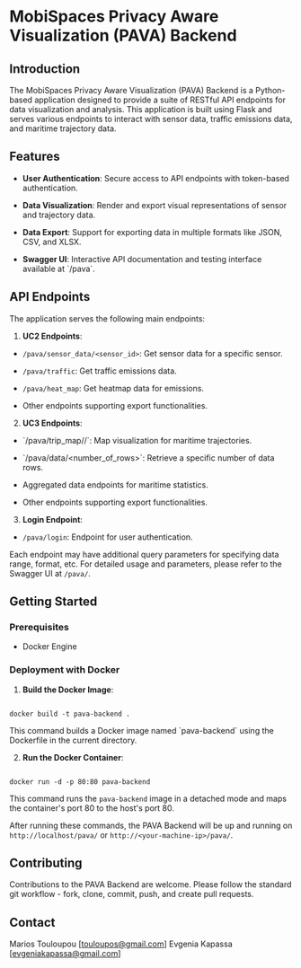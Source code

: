 
# MobiSpaces Privacy Aware Visualization (PAVA) Backend

  

## Introduction

 The MobiSpaces Privacy Aware Visualization (PAVA) Backend is a Python-based application designed to provide a suite of RESTful API endpoints for data visualization and analysis. This application is built using Flask and serves various endpoints to interact with sensor data, traffic emissions data, and maritime trajectory data.

## Features

-  **User Authentication**: Secure access to API endpoints with token-based authentication.

-  **Data Visualization**: Render and export visual representations of sensor and trajectory data.

-  **Data Export**: Support for exporting data in multiple formats like JSON, CSV, and XLSX.

-  **Swagger UI**: Interactive API documentation and testing interface available at \`/pava\`.

  ## API Endpoints

The application serves the following main endpoints:

1.  **UC2 Endpoints**:

-  `/pava/sensor_data/<sensor_id>`: Get sensor data for a specific sensor.

-  `/pava/traffic`: Get traffic emissions data.

-  `/pava/heat_map`: Get heatmap data for emissions.

- Other endpoints supporting export functionalities.
  
2.  **UC3 Endpoints**:

-  \`/pava/trip_map/<zoom>/<markers>\`: Map visualization for maritime trajectories.

-  \`/pava/data/<number_of_rows>\`: Retrieve a specific number of data rows.

- Aggregated data endpoints for maritime statistics.

- Other endpoints supporting export functionalities.

3.  **Login Endpoint**:

-  `/pava/login`: Endpoint for user authentication.

  Each endpoint may have additional query parameters for specifying data range, format, etc. For detailed usage and parameters, please refer to the Swagger UI at `/pava/`.
  
## Getting Started

### Prerequisites
- Docker Engine
 
### Deployment with Docker

  1.  **Build the Docker Image**:

```shell

docker build -t pava-backend .
```

This command builds a Docker image named \`pava-backend\` using the Dockerfile in the current directory.

2.  **Run the Docker Container**:

```shell

docker run -d -p 80:80 pava-backend

```

This command runs the `pava-backend` image in a detached mode and maps the container's port 80 to the host's port 80.

After running these commands, the PAVA Backend will be up and running on `http://localhost/pava/` or `http://<your-machine-ip>/pava/`.

 ## Contributing

 Contributions to the PAVA Backend are welcome. Please follow the standard git workflow - fork, clone, commit, push, and create pull requests.

## Contact

  Marios Touloupou [touloupos@gmail.com]
Evgenia Kapassa [evgeniakapassa@gmail.com]